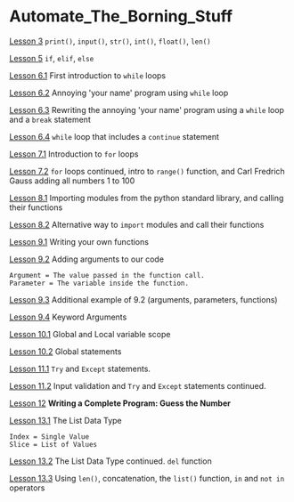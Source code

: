 # Automate_The_Borning_Stuff

[Lesson 3](https://github.com/freemacj/Automate_The_Borning_Stuff/blob/master/lesson3.py)
`print()`, `input()`, `str()`, `int()`, `float()`, `len()`

[Lesson 5](https://github.com/freemacj/Automate_The_Borning_Stuff/blob/master/lesson5.py)
`if`, `elif`, `else`

[Lesson 6.1](https://github.com/freemacj/Automate_The_Borning_Stuff/blob/master/lesson6.1.py)
First introduction to `while` loops

[Lesson 6.2](https://github.com/freemacj/Automate_The_Borning_Stuff/blob/master/lesson6.2.py)
Annoying 'your name' program using `while` loop

[Lesson 6.3](https://github.com/freemacj/Automate_The_Borning_Stuff/blob/master/lesson6.3.py)
Rewriting the annoying 'your name' program using a `while` loop and a `break` statement

[Lesson 6.4](https://github.com/freemacj/Automate_The_Borning_Stuff/blob/master/lesson6.4.py)
`while` loop that includes a `continue` statement

[Lesson 7.1](https://github.com/freemacj/Automate_The_Borning_Stuff/blob/master/lesson7.1.py)
Introduction to `for` loops

[Lesson 7.2](https://github.com/freemacj/Automate_The_Borning_Stuff/blob/master/lesson7.2.py)
`for` loops continued, intro to `range()` function, and Carl Fredrich Gauss adding all numbers 1 to 100

[Lesson 8.1](https://github.com/freemacj/Automate_The_Borning_Stuff/blob/master/lesson8.1.py)
Importing modules from the python standard library, and calling their functions

[Lesson 8.2](https://github.com/freemacj/Automate_The_Borning_Stuff/blob/master/lesson8.2.py)
Alternative way to `import` modules and call their functions

[Lesson 9.1](https://github.com/freemacj/Automate_The_Borning_Stuff/blob/master/lesson9.1.py)
Writing your own functions

[Lesson 9.2](https://github.com/freemacj/Automate_The_Borning_Stuff/blob/master/lesson9.2.py)
Adding arguments to our code <br>

    Argument = The value passed in the function call.
    Parameter = The variable inside the function.

[Lesson 9.3](https://github.com/freemacj/Automate_The_Borning_Stuff/blob/master/lesson9.3.py)
Additional example of 9.2 (arguments, parameters, functions)

[Lesson 9.4](https://github.com/freemacj/Automate_The_Borning_Stuff/blob/master/lesson9.4.py)
Keyword Arguments

[Lesson 10.1](https://github.com/freemacj/Automate_The_Borning_Stuff/blob/master/lessons10.1.py)
Global and Local variable scope

[Lesson 10.2](https://github.com/freemacj/Automate_The_Borning_Stuff/blob/master/lessons10.2.py)
Global statements

[Lesson 11.1](https://github.com/freemacj/Automate_The_Borning_Stuff/blob/master/lessons11.1.py)
`Try` and `Except` statements.

[Lesson 11.2](https://github.com/freemacj/Automate_The_Borning_Stuff/blob/master/lessons11.2.py)
Input validation and `Try` and `Except` statements continued.

[Lesson 12](https://github.com/freemacj/Automate_The_Borning_Stuff/blob/master/lessons12.py) 
<strong> Writing a Complete Program: Guess the Number </strong>

[Lesson 13.1](https://github.com/freemacj/Automate_The_Borning_Stuff/blob/master/lessons13.1.py) 
The List Data Type

    Index = Single Value
    Slice = List of Values

[Lesson 13.2](https://github.com/freemacj/Automate_The_Borning_Stuff/blob/master/lessons13.2.py) 
The List Data Type continued. `del` function

[Lesson 13.3](https://github.com/freemacj/Automate_The_Borning_Stuff/blob/master/lessons13.3.py) 
Using `len()`, concatenation, the `list()` function, `in` and `not in` operators